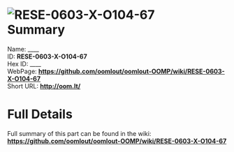 
![RESE-0603-X-O104-67](https://github.com/oomlout/oomlout-OOMP/blob/master/parts/RESE-0603-X-O104-67/RESE-0603-X-O104-67_420.jpg)   
Summary
=================
  
Name: ____    
ID: __RESE-0603-X-O104-67__   
Hex ID: ____   
WebPage: __https://github.com/oomlout/oomlout-OOMP/wiki/RESE-0603-X-O104-67__   
Short URL: __http://oom.lt/__   

Full Details
==========================
Full summary of this part can be found in the wiki:   
__https://github.com/oomlout/oomlout-OOMP/wiki/RESE-0603-X-O104-67__    

